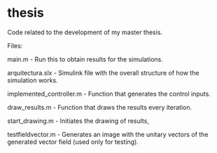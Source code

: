 # thesis
Code related to the development of my master thesis.

Files:

main.m - Run this to obtain results for the simulations.

arquitectura.slx - Simulink file with the overall structure of how the simulation works.

implemented_controller.m - Function that generates the control inputs.

draw_results.m - Function that draws the results every iteration.

start_drawing.m - Initiates the drawing of results,

testfieldvector.m - Generates an image with the unitary vectors of the generated vector field (used only for testing).
